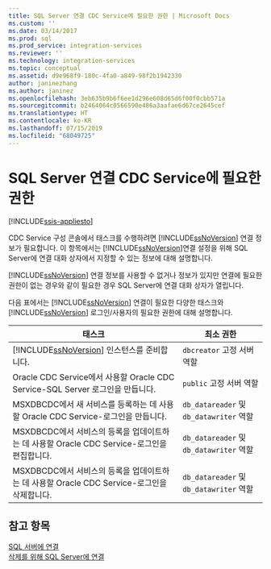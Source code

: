 ```yaml
---
title: SQL Server 연결 CDC Service에 필요한 권한 | Microsoft Docs
ms.custom: ''
ms.date: 03/14/2017
ms.prod: sql
ms.prod_service: integration-services
ms.reviewer: ''
ms.technology: integration-services
ms.topic: conceptual
ms.assetid: d9e968f9-180c-4fa0-a849-98f2b1942330
author: janinezhang
ms.author: janinez
ms.openlocfilehash: 3eb635b9b6f6ee1d296e608d65d6f00f0cbb571a
ms.sourcegitcommit: b2464064c0566590e486a3aafae6d67ce2645cef
ms.translationtype: HT
ms.contentlocale: ko-KR
ms.lasthandoff: 07/15/2019
ms.locfileid: "68049725"
---
```

# <a name="sql-server-connection-required-permissions-for-the-cdc-service"></a>SQL Server 연결 CDC Service에 필요한 권한

[!INCLUDE[ssis-appliesto](../../includes/ssis-appliesto-ssvrpluslinux-asdb-asdw-xxx.md)]


  CDC Service 구성 콘솔에서 태스크를 수행하려면 [!INCLUDE[ssNoVersion](../../includes/ssnoversion-md.md)] 연결 정보가 필요합니다. 이 항목에서는 [!INCLUDE[ssNoVersion](../../includes/ssnoversion-md.md)]연결 설정을 위해 SQL Server에 연결 대화 상자에서 지정할 수 있는 정보에 대해 설명합니다.  
  
 [!INCLUDE[ssNoVersion](../../includes/ssnoversion-md.md)] 연결 정보를 사용할 수 없거나 정보가 있지만 연결에 필요한 권한이 없는 경우와 같이 필요한 경우 SQL Server에 연결 대화 상자가 열립니다.  
  
 다음 표에서는 [!INCLUDE[ssNoVersion](../../includes/ssnoversion-md.md)] 연결이 필요한 다양한 태스크와 [!INCLUDE[ssNoVersion](../../includes/ssnoversion-md.md)] 로그인/사용자의 필요한 권한에 대해 설명합니다.  
  
|태스크|최소 권한|  
|----------|-------------------------|  
|[!INCLUDE[ssNoVersion](../../includes/ssnoversion-md.md)] 인스턴스를 준비합니다.|`dbcreator` 고정 서버 역할|  
|Oracle CDC Service에서 사용할 Oracle CDC Service-SQL Server 로그인을 만듭니다.|`public` 고정 서버 역할|  
|MSXDBCDC에서 새 서비스를 등록하는 데 사용할 Oracle CDC Service-로그인을 만듭니다.|`db_datareader` 및 `db_datawriter` 역할|  
|MSXDBCDC에서 서비스의 등록을 업데이트하는 데 사용할 Oracle CDC Service-로그인을 편집합니다.|`db_datareader` 및 `db_datawriter` 역할|  
|MSXDBCDC에서 서비스의 등록을 업데이트하는 데 사용할 Oracle CDC Service-로그인을 삭제합니다.|`db_datareader` 및 `db_datawriter` 역할|  
  
## <a name="see-also"></a>참고 항목  
 [SQL 서버에 연결](../../integration-services/change-data-capture/connection-to-sql-server.md)   
 [삭제를 위해 SQL Server에 연결](../../integration-services/change-data-capture/connection-to-sql-server-for-delete.md)  
  
  
